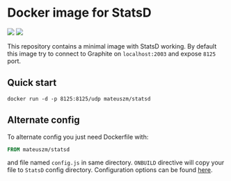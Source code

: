 # Docker image for StatsD #
[![](https://images.microbadger.com/badges/version/mateuszm/statsd.svg)](http://microbadger.com/images/mateuszm/statsd) [![](https://images.microbadger.com/badges/image/mateuszm/statsd.svg)](http://microbadger.com/images/mateuszm/statsd)

This repository contains a minimal image with StatsD working. By default this image try to connect to Graphite on `localhost:2003` and expose `8125` port.

## Quick start ##
```
docker run -d -p 8125:8125/udp mateuszm/statsd
```

## Alternate config ##

To alternate config you just need Dockerfile with:
```dockerfile
FROM mateuszm/statsd
```
and file named `config.js` in same directory. `ONBUILD` directive will copy your file to `StatsD` config directory. Configuration options can be found [here](https://github.com/etsy/statsd/blob/v0.7.2/exampleConfig.js).
